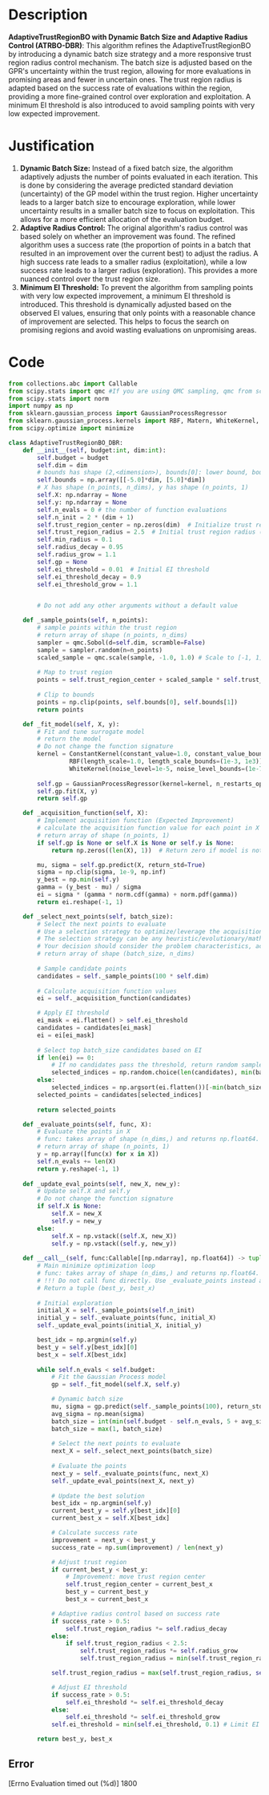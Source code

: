 # Description
**AdaptiveTrustRegionBO with Dynamic Batch Size and Adaptive Radius Control (ATRBO-DBR)**: This algorithm refines the AdaptiveTrustRegionBO by introducing a dynamic batch size strategy and a more responsive trust region radius control mechanism. The batch size is adjusted based on the GPR's uncertainty within the trust region, allowing for more evaluations in promising areas and fewer in uncertain ones. The trust region radius is adapted based on the success rate of evaluations within the region, providing a more fine-grained control over exploration and exploitation. A minimum EI threshold is also introduced to avoid sampling points with very low expected improvement.

# Justification
1.  **Dynamic Batch Size:** Instead of a fixed batch size, the algorithm adaptively adjusts the number of points evaluated in each iteration. This is done by considering the average predicted standard deviation (uncertainty) of the GP model within the trust region. Higher uncertainty leads to a larger batch size to encourage exploration, while lower uncertainty results in a smaller batch size to focus on exploitation. This allows for a more efficient allocation of the evaluation budget.
2.  **Adaptive Radius Control:** The original algorithm's radius control was based solely on whether an improvement was found. The refined algorithm uses a success rate (the proportion of points in a batch that resulted in an improvement over the current best) to adjust the radius. A high success rate leads to a smaller radius (exploitation), while a low success rate leads to a larger radius (exploration). This provides a more nuanced control over the trust region size.
3.  **Minimum EI Threshold:** To prevent the algorithm from sampling points with very low expected improvement, a minimum EI threshold is introduced. This threshold is dynamically adjusted based on the observed EI values, ensuring that only points with a reasonable chance of improvement are selected. This helps to focus the search on promising regions and avoid wasting evaluations on unpromising areas.

# Code
```python
from collections.abc import Callable
from scipy.stats import qmc #If you are using QMC sampling, qmc from scipy is encouraged. Remove this line if you have better alternatives.
from scipy.stats import norm
import numpy as np
from sklearn.gaussian_process import GaussianProcessRegressor
from sklearn.gaussian_process.kernels import RBF, Matern, WhiteKernel, ConstantKernel
from scipy.optimize import minimize

class AdaptiveTrustRegionBO_DBR:
    def __init__(self, budget:int, dim:int):
        self.budget = budget
        self.dim = dim
        # bounds has shape (2,<dimension>), bounds[0]: lower bound, bounds[1]: upper bound
        self.bounds = np.array([[-5.0]*dim, [5.0]*dim])
        # X has shape (n_points, n_dims), y has shape (n_points, 1)
        self.X: np.ndarray = None
        self.y: np.ndarray = None
        self.n_evals = 0 # the number of function evaluations
        self.n_init = 2 * (dim + 1)
        self.trust_region_center = np.zeros(dim)  # Initialize trust region center
        self.trust_region_radius = 2.5  # Initial trust region radius (half of the search space)
        self.min_radius = 0.1
        self.radius_decay = 0.95
        self.radius_grow = 1.1
        self.gp = None
        self.ei_threshold = 0.01  # Initial EI threshold
        self.ei_threshold_decay = 0.9
        self.ei_threshold_grow = 1.1


        # Do not add any other arguments without a default value

    def _sample_points(self, n_points):
        # sample points within the trust region
        # return array of shape (n_points, n_dims)
        sampler = qmc.Sobol(d=self.dim, scramble=False)
        sample = sampler.random(n=n_points)
        scaled_sample = qmc.scale(sample, -1.0, 1.0) # Scale to [-1, 1]
        
        # Map to trust region
        points = self.trust_region_center + scaled_sample * self.trust_region_radius
        
        # Clip to bounds
        points = np.clip(points, self.bounds[0], self.bounds[1])
        return points

    def _fit_model(self, X, y):
        # Fit and tune surrogate model
        # return the model
        # Do not change the function signature
        kernel = ConstantKernel(constant_value=1.0, constant_value_bounds=(1e-3, 1e3)) * \
                 RBF(length_scale=1.0, length_scale_bounds=(1e-3, 1e3)) + \
                 WhiteKernel(noise_level=1e-5, noise_level_bounds=(1e-7, 1e-3))
        
        self.gp = GaussianProcessRegressor(kernel=kernel, n_restarts_optimizer=5)
        self.gp.fit(X, y)
        return self.gp

    def _acquisition_function(self, X):
        # Implement acquisition function (Expected Improvement)
        # calculate the acquisition function value for each point in X
        # return array of shape (n_points, 1)
        if self.gp is None or self.X is None or self.y is None:
            return np.zeros((len(X), 1))  # Return zero if model is not fitted yet

        mu, sigma = self.gp.predict(X, return_std=True)
        sigma = np.clip(sigma, 1e-9, np.inf)
        y_best = np.min(self.y)
        gamma = (y_best - mu) / sigma
        ei = sigma * (gamma * norm.cdf(gamma) + norm.pdf(gamma))
        return ei.reshape(-1, 1)

    def _select_next_points(self, batch_size):
        # Select the next points to evaluate
        # Use a selection strategy to optimize/leverage the acquisition function
        # The selection strategy can be any heuristic/evolutionary/mathematical/hybrid methods.
        # Your decision should consider the problem characteristics, acquisition function, and the computational efficiency.
        # return array of shape (batch_size, n_dims)
        
        # Sample candidate points
        candidates = self._sample_points(100 * self.dim)
        
        # Calculate acquisition function values
        ei = self._acquisition_function(candidates)

        # Apply EI threshold
        ei_mask = ei.flatten() > self.ei_threshold
        candidates = candidates[ei_mask]
        ei = ei[ei_mask]
        
        # Select top batch_size candidates based on EI
        if len(ei) == 0:
            # If no candidates pass the threshold, return random samples
            selected_indices = np.random.choice(len(candidates), min(batch_size, len(candidates)), replace=False)
        else:
            selected_indices = np.argsort(ei.flatten())[-min(batch_size, len(ei)):]
        selected_points = candidates[selected_indices]
        
        return selected_points

    def _evaluate_points(self, func, X):
        # Evaluate the points in X
        # func: takes array of shape (n_dims,) and returns np.float64.
        # return array of shape (n_points, 1)
        y = np.array([func(x) for x in X])
        self.n_evals += len(X)
        return y.reshape(-1, 1)
    
    def _update_eval_points(self, new_X, new_y):
        # Update self.X and self.y
        # Do not change the function signature
        if self.X is None:
            self.X = new_X
            self.y = new_y
        else:
            self.X = np.vstack((self.X, new_X))
            self.y = np.vstack((self.y, new_y))
    
    def __call__(self, func:Callable[[np.ndarray], np.float64]) -> tuple[np.float64, np.array]:
        # Main minimize optimization loop
        # func: takes array of shape (n_dims,) and returns np.float64. 
        # !!! Do not call func directly. Use _evaluate_points instead and be aware of the budget when calling it. !!!
        # Return a tuple (best_y, best_x)
        
        # Initial exploration
        initial_X = self._sample_points(self.n_init)
        initial_y = self._evaluate_points(func, initial_X)
        self._update_eval_points(initial_X, initial_y)

        best_idx = np.argmin(self.y)
        best_y = self.y[best_idx][0]
        best_x = self.X[best_idx]
        
        while self.n_evals < self.budget:
            # Fit the Gaussian Process model
            gp = self._fit_model(self.X, self.y)

            # Dynamic batch size
            mu, sigma = gp.predict(self._sample_points(100), return_std=True)
            avg_sigma = np.mean(sigma)
            batch_size = int(min(self.budget - self.n_evals, 5 + avg_sigma * 5))
            batch_size = max(1, batch_size)
            
            # Select the next points to evaluate
            next_X = self._select_next_points(batch_size)
            
            # Evaluate the points
            next_y = self._evaluate_points(func, next_X)
            self._update_eval_points(next_X, next_y)
            
            # Update the best solution
            best_idx = np.argmin(self.y)
            current_best_y = self.y[best_idx][0]
            current_best_x = self.X[best_idx]

            # Calculate success rate
            improvement = next_y < best_y
            success_rate = np.sum(improvement) / len(next_y)

            # Adjust trust region
            if current_best_y < best_y:
                # Improvement: move trust region center
                self.trust_region_center = current_best_x
                best_y = current_best_y
                best_x = current_best_x

            # Adaptive radius control based on success rate
            if success_rate > 0.5:
                self.trust_region_radius *= self.radius_decay
            else:
                if self.trust_region_radius < 2.5:
                    self.trust_region_radius *= self.radius_grow
                    self.trust_region_radius = min(self.trust_region_radius, 2.5) # Limit to initial radius

            self.trust_region_radius = max(self.trust_region_radius, self.min_radius)

            # Adjust EI threshold
            if success_rate > 0.5:
                self.ei_threshold *= self.ei_threshold_decay
            else:
                self.ei_threshold *= self.ei_threshold_grow
            self.ei_threshold = min(self.ei_threshold, 0.1) # Limit EI threshold

        return best_y, best_x
```
## Error
 [Errno Evaluation timed out (%d)] 1800